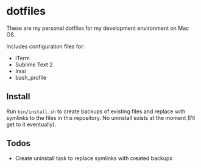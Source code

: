 dotfiles
========

These are my personal dotfiles for my development environment on Mac OS.

Includes configuration files for:
- iTerm
- Sublime Text 2
- Irssi
- bash_profile

Install
-------

Run ```bin/install.sh``` to create backups of existing files and replace with symlinks to the files in this repository. No uninstall exists at the moment (I'll get to it eventually).

Todos
-----

- Create uninstall task to replace symlinks with created backups
